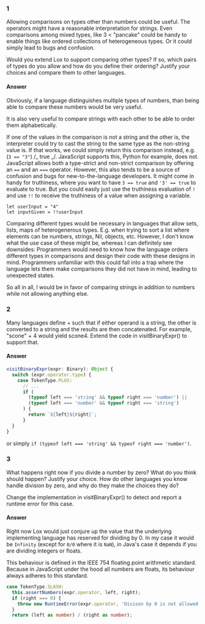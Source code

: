 ### 1

Allowing comparisons on types other than numbers could be useful. The operators might have a reasonable interpretation for strings. Even comparisons among mixed types, like 3 < "pancake" could be handy to enable things like ordered collections of heterogeneous types. Or it could simply lead to bugs and confusion.

Would you extend Lox to support comparing other types? If so, which pairs of types do you allow and how do you define their ordering? Justify your choices and compare them to other languages.

#### Answer

Obviously, if a language distinguishes multiple types of numbers, than being able to compare these numbers would be very useful.

It is also very useful to compare strings with each other to be able to order them alphabetically.

If one of the values in the comparison is not a string and the other is, the interpreter could try to cast the string to the same
type as the non-string value is. If that works, we could simply return this comparison instead, e.g. (`3 == "3"`) /_ true _/.
JavaScript supports this, Python for example, does not. JavaScript allows both a type-strict and non-strict comparison by offering an `==` and an `===` operator. However, this also tends to be a source of confusion and bugs for new-to-the-language developers. It might come in handy for truthiness, where you want to have `3 == true` and `'3' == true` to evaluate to true. But you could easily just use the truthiness evaluation of `!` and use `!!` to receive the truthiness of a value when assigning a variable.

```
let userInput = "4"
let inputGiven = !!userInput
```

Comparing different types would be necessary in languages that allow sets, lists, maps of heterogenerous types. E.g. when trying to sort a list where elements can be numbers, strings, Nil, objects, etc. However, I don't know what the use case of these might be, whereas I can definitely see downsides: Programmers would need to know how the language orders different types in comparisons and design their code with these designs in mind. Programmers unfamiliar with this could fall into a trap where the language lets them make comparisons they did not have in mind, leading to unexpected states.

So all in all, I would be in favor of comparing strings in addition to numbers while not allowing anything else.

### 2

Many languages define + such that if either operand is a string, the other is converted to a string and the results are then concatenated. For example, "scone" + 4 would yield scone4. Extend the code in visitBinaryExpr() to support that.

#### Answer

```Typescript
visitBinaryExpr(expr: Binary): Object {
  switch (expr.operator.type) {
    case TokenType.PLUS:
      // ...
      if (
        (typeof left === 'string' && typeof right === 'number') ||
        (typeof left === 'number' && typeof right === 'string')
      ) {
        return `${left}${right}`;
      }
  }
}
```
or simply `if (typeof left === 'string' && typeof right === 'number')`.

### 3

What happens right now if you divide a number by zero? What do you think should happen? Justify your choice. How do other languages you know handle division by zero, and why do they make the choices they do?

Change the implementation in visitBinaryExpr() to detect and report a runtime error for this case.

#### Answer

Right now Lox would just conjure up the value that the underlying implementing language has reserved for dividing by 0. In my case it would be `Infinity` (except for `0/0` where it is `NaN`), in Java's case it depends if you are dividing integers or floats.

This behaviour is defined in the IEEE 754 floating point arithmetic standard. Because in JavaScript under the hood all numbers are floats, its behaviour always adheres to this standard.

```Typescript
case TokenType.SLASH:
  this.assertNumbers(expr.operator, left, right);
  if (right === 0) {
    throw new RuntimeError(expr.operator, 'Divison by 0 is not allowed');
  }
  return (left as number) / (right as number);
```
